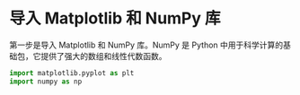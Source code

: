 # 导入 Matplotlib 和 NumPy 库

第一步是导入 Matplotlib 和 NumPy 库。NumPy 是 Python 中用于科学计算的基础包，它提供了强大的数组和线性代数函数。

```python
import matplotlib.pyplot as plt
import numpy as np
```
